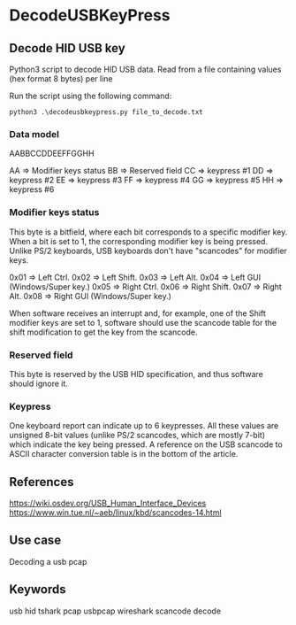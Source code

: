 # DecodeUSBKeyPress

## Decode HID USB key

Python3 script to decode HID USB data.
Read from a file containing values (hex format 8 bytes) per line

Run the script using the following command: 
```
python3 .\decodeusbkeypress.py file_to_decode.txt
```

### Data model
AABBCCDDEEFFGGHH

AA => Modifier keys status
BB => Reserved field
CC => keypress #1
DD => keypress #2
EE => keypress #3
FF => keypress #4
GG => keypress #5
HH => keypress #6

### Modifier keys status
This byte is a bitfield, where each bit corresponds to a specific modifier key. When a bit is set to 1, the corresponding modifier key is being pressed. Unlike PS/2 keyboards, USB keyboards don't have "scancodes" for modifier keys. 

0x01 => Left Ctrl.
0x02 => Left Shift.
0x03 => Left Alt.
0x04 => Left GUI (Windows/Super key.)
0x05 => Right Ctrl.
0x06 => Right Shift.
0x07 => Right Alt.
0x08 => Right GUI (Windows/Super key.) 

When software receives an interrupt and, for example, one of the Shift modifier keys are set to 1, software should use the scancode table for the shift modification to get the key from the scancode. 

### Reserved field
This byte is reserved by the USB HID specification, and thus software should ignore it. 

### Keypress
One keyboard report can indicate up to 6 keypresses. All these values are unsigned 8-bit values (unlike PS/2 scancodes, which are mostly 7-bit) which indicate the key being pressed. A reference on the USB scancode to ASCII character conversion table is in the bottom of the article. 

## References
https://wiki.osdev.org/USB_Human_Interface_Devices
https://www.win.tue.nl/~aeb/linux/kbd/scancodes-14.html

## Use case
Decoding a usb pcap

## Keywords
usb hid tshark pcap usbpcap wireshark scancode decode
